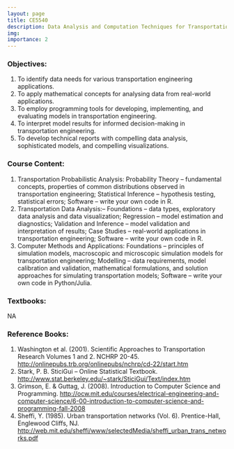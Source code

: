 ```yaml
---
layout: page
title: CE5540
description: Data Analysis and Computation Techniques for Transportation Engineers
img:
importance: 2
---
```


### Objectives:

1. To identify data needs for various transportation engineering applications.
2. To apply mathematical concepts for analysing data from real-world applications.
3. To employ programming tools for developing, implementing, and evaluating models in transportation engineering.
4. To interpret model results for informed decision-making in transportation engineering.
5. To develop technical reports with compelling data analysis, sophisticated models, and compelling visualizations.

### Course Content:

1. Transportation Probabilistic Analysis: Probability Theory – fundamental concepts, properties of common distributions observed in transportation engineering; Statistical Inference – hypothesis testing, statistical errors; Software – write your own code in R.
2. Transportation Data Analysis:– Foundations – data types, exploratory data analysis and data visualization; Regression – model estimation and diagnostics; Validation and Inference – model validation and interpretation of results; Case Studies – real-world applications in transportation engineering; Software – write your own code in R.
3. Computer Methods and Applications: Foundations – principles of simulation models, macroscopic and microscopic simulation models for transportation engineering; Modelling – data requirements, model calibration and validation, mathematical formulations, and solution approaches for simulating transportation models; Software – write your own code in Python/Julia.

### Textbooks:

NA

### Reference Books:

1. Washington et al. (2001). Scientific Approaches to Transportation Research Volumes 1 and 2. NCHRP 20-45. http://onlinepubs.trb.org/onlinepubs/nchrp/cd-22/start.htm
2. Stark, P. B. SticiGui – Online Statistical Textbook. http://www.stat.berkeley.edu/~stark/SticiGui/Text/index.htm
3. Grimson, E. & Guttag, J. (2008). Introduction to Computer Science and Programming. http://ocw.mit.edu/courses/electrical-engineering-and-computer-science/6-00-introduction-to-computer-science-and-programming-fall-2008
4. Sheffi, Y. (1985). Urban transportation networks (Vol. 6). Prentice-Hall, Englewood Cliffs, NJ. http://web.mit.edu/sheffi/www/selectedMedia/sheffi_urban_trans_networks.pdf
